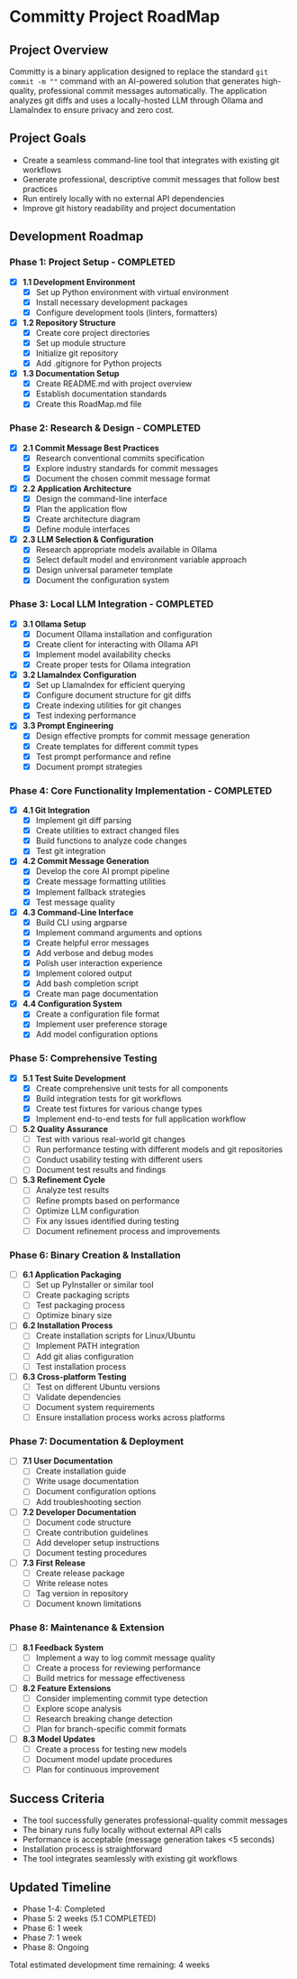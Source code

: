 # Committy Project RoadMap

## Project Overview
Committy is a binary application designed to replace the standard `git commit -m ""` command with an AI-powered solution that generates high-quality, professional commit messages automatically. The application analyzes git diffs and uses a locally-hosted LLM through Ollama and LlamaIndex to ensure privacy and zero cost.

## Project Goals
- Create a seamless command-line tool that integrates with existing git workflows
- Generate professional, descriptive commit messages that follow best practices
- Run entirely locally with no external API dependencies
- Improve git history readability and project documentation

## Development Roadmap

### Phase 1: Project Setup - COMPLETED
- [x] **1.1 Development Environment**
  - [x] Set up Python environment with virtual environment
  - [x] Install necessary development packages
  - [x] Configure development tools (linters, formatters)
  
- [x] **1.2 Repository Structure**
  - [x] Create core project directories
  - [x] Set up module structure
  - [x] Initialize git repository
  - [x] Add .gitignore for Python projects

- [x] **1.3 Documentation Setup**
  - [x] Create README.md with project overview
  - [x] Establish documentation standards
  - [x] Create this RoadMap.md file

### Phase 2: Research & Design - COMPLETED
- [x] **2.1 Commit Message Best Practices**
  - [x] Research conventional commits specification
  - [x] Explore industry standards for commit messages
  - [x] Document the chosen commit message format

- [x] **2.2 Application Architecture**
  - [x] Design the command-line interface
  - [x] Plan the application flow
  - [x] Create architecture diagram
  - [x] Define module interfaces

- [x] **2.3 LLM Selection & Configuration**
  - [x] Research appropriate models available in Ollama
  - [x] Select default model and environment variable approach
  - [x] Design universal parameter template
  - [x] Document the configuration system

### Phase 3: Local LLM Integration - COMPLETED
- [x] **3.1 Ollama Setup**
  - [x] Document Ollama installation and configuration
  - [x] Create client for interacting with Ollama API
  - [x] Implement model availability checks
  - [x] Create proper tests for Ollama integration

- [x] **3.2 LlamaIndex Configuration**
  - [x] Set up LlamaIndex for efficient querying
  - [x] Configure document structure for git diffs
  - [x] Create indexing utilities for git changes
  - [x] Test indexing performance

- [x] **3.3 Prompt Engineering**
  - [x] Design effective prompts for commit message generation
  - [x] Create templates for different commit types
  - [x] Test prompt performance and refine
  - [x] Document prompt strategies

### Phase 4: Core Functionality Implementation - COMPLETED
- [x] **4.1 Git Integration**
  - [x] Implement git diff parsing
  - [x] Create utilities to extract changed files
  - [x] Build functions to analyze code changes
  - [x] Test git integration

- [x] **4.2 Commit Message Generation**
  - [x] Develop the core AI prompt pipeline
  - [x] Create message formatting utilities
  - [x] Implement fallback strategies
  - [x] Test message quality

- [x] **4.3 Command-Line Interface**
  - [x] Build CLI using argparse
  - [x] Implement command arguments and options
  - [x] Create helpful error messages
  - [x] Add verbose and debug modes
  - [x] Polish user interaction experience
  - [x] Implement colored output
  - [x] Add bash completion script
  - [x] Create man page documentation

- [x] **4.4 Configuration System**
  - [x] Create a configuration file format
  - [x] Implement user preference storage
  - [x] Add model configuration options

### Phase 5: Comprehensive Testing
- [x] **5.1 Test Suite Development**
  - [x] Create comprehensive unit tests for all components
  - [x] Build integration tests for git workflows
  - [x] Create test fixtures for various change types
  - [x] Implement end-to-end tests for full application workflow

- [ ] **5.2 Quality Assurance**
  - [ ] Test with various real-world git changes
  - [ ] Run performance testing with different models and git repositories
  - [ ] Conduct usability testing with different users
  - [ ] Document test results and findings

- [ ] **5.3 Refinement Cycle**
  - [ ] Analyze test results
  - [ ] Refine prompts based on performance
  - [ ] Optimize LLM configuration
  - [ ] Fix any issues identified during testing
  - [ ] Document refinement process and improvements

### Phase 6: Binary Creation & Installation
- [ ] **6.1 Application Packaging**
  - [ ] Set up PyInstaller or similar tool
  - [ ] Create packaging scripts
  - [ ] Test packaging process
  - [ ] Optimize binary size

- [ ] **6.2 Installation Process**
  - [ ] Create installation scripts for Linux/Ubuntu
  - [ ] Implement PATH integration
  - [ ] Add git alias configuration
  - [ ] Test installation process

- [ ] **6.3 Cross-platform Testing**
  - [ ] Test on different Ubuntu versions
  - [ ] Validate dependencies
  - [ ] Document system requirements
  - [ ] Ensure installation process works across platforms

### Phase 7: Documentation & Deployment
- [ ] **7.1 User Documentation**
  - [ ] Create installation guide
  - [ ] Write usage documentation
  - [ ] Document configuration options
  - [ ] Add troubleshooting section

- [ ] **7.2 Developer Documentation**
  - [ ] Document code structure
  - [ ] Create contribution guidelines
  - [ ] Add developer setup instructions
  - [ ] Document testing procedures

- [ ] **7.3 First Release**
  - [ ] Create release package
  - [ ] Write release notes
  - [ ] Tag version in repository
  - [ ] Document known limitations

### Phase 8: Maintenance & Extension
- [ ] **8.1 Feedback System**
  - [ ] Implement a way to log commit message quality
  - [ ] Create a process for reviewing performance
  - [ ] Build metrics for message effectiveness

- [ ] **8.2 Feature Extensions**
  - [ ] Consider implementing commit type detection
  - [ ] Explore scope analysis
  - [ ] Research breaking change detection
  - [ ] Plan for branch-specific commit formats

- [ ] **8.3 Model Updates**
  - [ ] Create a process for testing new models
  - [ ] Document model update procedures
  - [ ] Plan for continuous improvement

## Success Criteria
- The tool successfully generates professional-quality commit messages
- The binary runs fully locally without external API calls
- Performance is acceptable (message generation takes <5 seconds)
- Installation process is straightforward
- The tool integrates seamlessly with existing git workflows

## Updated Timeline
- Phase 1-4: Completed
- Phase 5: 2 weeks (5.1 COMPLETED)
- Phase 6: 1 week
- Phase 7: 1 week
- Phase 8: Ongoing

Total estimated development time remaining: 4 weeks